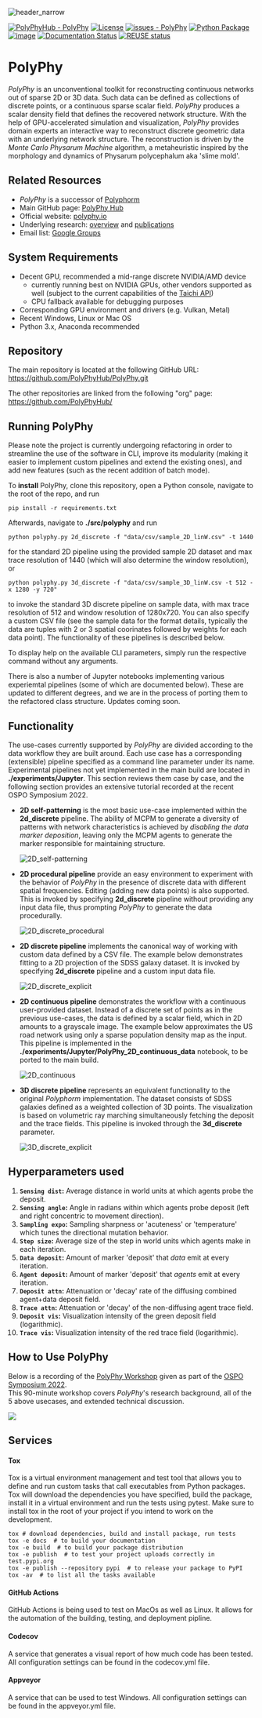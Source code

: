 ![header_narrow](https://user-images.githubusercontent.com/26778894/215681761-68adbc1c-4cfa-445d-a745-79a6c09118b2.jpg)

[![PolyPhyHub - PolyPhy](https://img.shields.io/static/v1?label=PolyPhyHub&message=PolyPhy&color=blue&logo=github)](https://github.com/PolyPhyHub/PolyPhy "Go to GitHub repo")
[![License](http://img.shields.io/badge/license-MIT-blue.svg)](https://raw.githubusercontent.com/PolyPhyHub/PolyPhy/main/LICENSE)
[![issues - PolyPhy](https://img.shields.io/github/issues/PolyPhyHub/PolyPhy)](https://github.com/PolyPhyHub/PolyPhy/issues)
[![Python
Package](https://github.com/PolyPhyHub/PolyPhy/actions/workflows/python-package.yml/badge.svg?branch=main)](https://github.com/PolyPhyHub/PolyPhy/actions/workflows/python-package.yml)
[![image](https://ci.appveyor.com/api/projects/status/32r7s2skrgm9ubva?svg=true)](https://ci.appveyor.com/api/projects/status/32r7s2skrgm9ubva?svg=true)
[![Documentation
Status](https://readthedocs.org/projects/polyphy/badge/?version=latest)](https://polyphy.readthedocs.io/en/latest/?badge=latest)
[![REUSE
status](https://api.reuse.software/badge/git.fsfe.org/reuse/api)](https://api.reuse.software/info/git.fsfe.org/reuse/api)
<!-- [![image](https://codecov.io/gh/PolyPhyHub/PolyPhy/branch/main/graph/badge.svg?token=D933raYfrG)](https://codecov.io/gh/PolyPhyHub/PolyPhy) -->

# PolyPhy
*PolyPhy* is an unconventional toolkit for reconstructing continuous networks out of sparse 2D or 3D data. Such data can be defined as collections of discrete points, or a continuous sparse scalar field. *PolyPhy* produces a scalar density field that defines the recovered network structure. With the help of GPU-accelerated simulation and visualization, *PolyPhy* provides domain experts an interactive way to reconstruct discrete geometric data with an underlying network structure. The reconstruction is driven by the *Monte Carlo Physarum Machine* algorithm, a metaheuristic inspired by the morphology and dynamics of Physarum polycephalum aka 'slime mold'. 

## Related Resources
- *PolyPhy* is a successor of [Polyphorm](https://github.com/CreativeCodingLab/Polyphorm)
- Main GitHub page: [PolyPhy Hub](https://github.com/PolyPhyHub)
- Official website: [polyphy.io](https://polyphy.io)
- Underlying research: [overview](https://elek.pub/projects/Rhizome-Cosmology/) and [publications](https://elek.pub/research.html)
- Email list: [Google Groups](https://groups.google.com/g/polyphy-news)

## System Requirements
- Decent GPU, recommended a mid-range discrete NVIDIA/AMD device
  - currently running best on NVIDIA GPUs, other vendors supported as well (subject to the current capabilities of the [Taichi API](https://github.com/taichi-dev/taichi))
  - CPU fallback available for debugging purposes
- Corresponding GPU environment and drivers (e.g. Vulkan, Metal)
- Recent Windows, Linux or Mac OS
- Python 3.x, Anaconda recommended

## Repository
The main repository is located at the following GitHub URL: <br/>
<https://github.com/PolyPhyHub/PolyPhy.git>

The other repositories are linked from the following "org" page: <br/>
<https://github.com/PolyPhyHub/>

## Running PolyPhy
Please note the project is currently undergoing refactoring in order to streamline the use of the software in CLI, improve its modularity (making it easier to implement custom pipelines and extend the existing ones), and add new features (such as the recent addition of batch mode).

To **install** PolyPhy, clone this repository, open a Python console, navigate to the root of the repo, and run
```
pip install -r requirements.txt
```
Afterwards, navigate to **./src/polyphy** and run
```
python polyphy.py 2d_discrete -f "data/csv/sample_2D_linW.csv" -t 1440
```
for the standard 2D pipeline using the provided sample 2D dataset and max trace resolution of 1440 (which will also determine the window resolution), or
```
python polyphy.py 3d_discrete -f "data/csv/sample_3D_linW.csv -t 512 -x 1280 -y 720"
```
to invoke the standard 3D discrete pipeline on sample data, with max trace resolution of 512 and window resolution of 1280x720. You can also specify a custom CSV file (see the sample data for the format details, typically the data are tuples with 2 or 3 spatial coorinates followed by weights for each data point). The functionality of these pipelines is described below.

To display help on the available CLI parameters, simply run the respective command without any arguments.

There is also a number of Jupyter notebooks implementing various experiemtal pipelines (some of which are documented below). These are updated to different degrees, and we are in the process of porting them to the refactored class structure. Updates coming soon.

## Functionality
The use-cases currently supported by *PolyPhy* are divided according to the data workflow they are built around. Each use case has a corresponding (extensible) pipeline specified as a command line parameter under its name. Experimental pipelines not yet implemented in the main build are located in **./experiments/Jupyter**. This section reviews them case by case, and the following section provides an extensive tutorial recorded at the recent OSPO Symposium 2022.

- **2D self-patterning** is the most basic use-case implemented within the **2d_discrete** pipeline. The ability of MCPM to generate a diversity of patterns with network characteristics is achieved by *disabling the data marker deposition*, leaving only the MCPM agents to generate the marker responsible for maintaining structure.<p>
  ![2D_self-patterning](https://user-images.githubusercontent.com/26778894/215976261-d9509124-e3bf-4b82-9cc8-b96a40ab3db2.jpg)
</p>

- **2D procedural pipeline** provide an easy environment to experiment with the behavior of *PolyPhy* in the presence of discrete data with different spatial frequencies. Editing (adding new data points) is also supported. This is invoked by specifying **2d_discrete** pipeline without providing any input data file, thus prompting *PolyPhy* to generate the data procedurally.<p>
  ![2D_discrete_procedural](https://user-images.githubusercontent.com/26778894/215980005-f927d227-0090-46dd-8ec6-fde9b800dfa0.jpg)
</p>

- **2D discrete pipeline** implements the canonical way of working with custom data defined by a CSV file. The example below demonstrates fitting to a 2D projection of the SDSS galaxy dataset. It is invoked by specifying **2d_discrete** pipeline and a custom input data file.<p>
  ![2D_discrete_explicit](https://user-images.githubusercontent.com/26778894/215980486-f77da2ec-8780-4a23-bacc-a03c164ebe2a.jpg)
</p>

- **2D continuous pipeline** demonstrates the workflow with a continuous user-provided dataset. Instead of a discrete set of points as in the previous use-cases, the data is defined by a scalar field, which in 2D amounts to a grayscale image. The example below approximates the US road network using only a sparse population density map as the input. This pipeline is implemented in the **./experiments/Jupyter/PolyPhy_2D_continuous_data** notebook, to be ported to the main build.<p>
  ![2D_continuous](https://user-images.githubusercontent.com/26778894/215981222-6fa4b334-45d2-498f-8c5a-c150137574ac.jpg)
</p>

- **3D discrete pipeline** represents an equivalent functionality to the original *Polyphorm* implementation. The dataset consists of SDSS galaxies defined as a weighted collection of 3D points. The visualization is based on volumetric ray marching simultaneously fetching the deposit and the trace fields. This pipeline is invoked through the **3d_discrete** parameter.<p>
  ![3D_discrete_explicit](https://user-images.githubusercontent.com/26778894/215981925-96ed3322-0068-497d-a2e7-4543c7ef8e41.jpg)
</p>

## Hyperparameters used

1. **`Sensing dist`:** Average distance in world units at which agents probe the deposit.  
2. **`Sensing angle`:** Angle in radians within which agents probe deposit (left and right concentric to movement direction).  
3. **`Sampling expo`:** Sampling sharpness or 'acuteness' or 'temperature' which tunes the directional mutation behavior.  
4. **`Step size`:** Average size of the step in world units which agents make in each iteration.  
5. **`Data deposit`:** Amount of marker 'deposit' that *data* emit at every iteration.  
6. **`Agent deposit`:** Amount of marker 'deposit' that *agents* emit at every iteration.  
7. **`Deposit attn`:** Attenuation or 'decay' rate of the diffusing combined agent+data deposit field.  
8. **`Trace attn`:** Attenuation or 'decay' of the non-diffusing agent trace field.  
9. **`Deposit vis`:** Visualization intensity of the green deposit field (logarithmic).  
10. **`Trace vis`:** Visualization intensity of the red trace field (logarithmic).  

## How to Use PolyPhy
Below is a recording of the [PolyPhy Workshop](https://elek.pub/workshop_cross2022.html) given as part of the [OSPO Symposium 2022](https://ospo.ucsc.edu/event/20220927/).<br/>
This 90-minute workshop covers *PolyPhy*'s research background, all of the 5 above usecases, and extended technical discussion.

[![](http://i3.ytimg.com/vi/3-hm7iTqz0U/hqdefault.jpg)](https://www.youtube.com/watch?v=3-hm7iTqz0U "PolyPhy Workshop")

## Services

#### Tox
Tox is a virtual environment management and test tool that allows you to define and run custom tasks that call executables from Python packages. Tox will download the dependencies you have specified, build the package, install it in a virtual environment and run the tests using pytest. Make sure to install tox in the root of your project if you intend to work on the development.

``` pycon
tox # download dependencies, build and install package, run tests
tox -e docs  # to build your documentation
tox -e build  # to build your package distribution
tox -e publish  # to test your project uploads correctly in test.pypi.org
tox -e publish --repository pypi  # to release your package to PyPI
tox -av  # to list all the tasks available
```

#### GitHub Actions
GitHub Actions is being used to test on MacOs as well as Linux. It allows for the automation of the building, testing, and deployment pipline.

#### Codecov
A service that generates a visual report of how much code has been tested. All configuration settings can be found in the codecov.yml file.

#### Appveyor
A service that can be used to test Windows. All configuration settings can be found in the appveyor.yml file.
